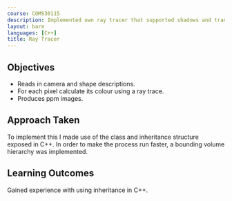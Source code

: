 ```yaml
---
course: COMS30115
description: Implemented own ray tracer that supported shadows and transparent objects.
layout: bare
languages: [C++]
title: Ray Tracer
---
```


## Objectives

* Reads in camera and shape descriptions.
* For each pixel calculate its colour using a ray trace.
* Produces ppm images.


## Approach Taken

To implement this I made use of the class and inheritance structure exposed in C++. In order to make the process run faster, a bounding volume hierarchy was implemented.


## Learning Outcomes

Gained experience with using inheritance in C++.
